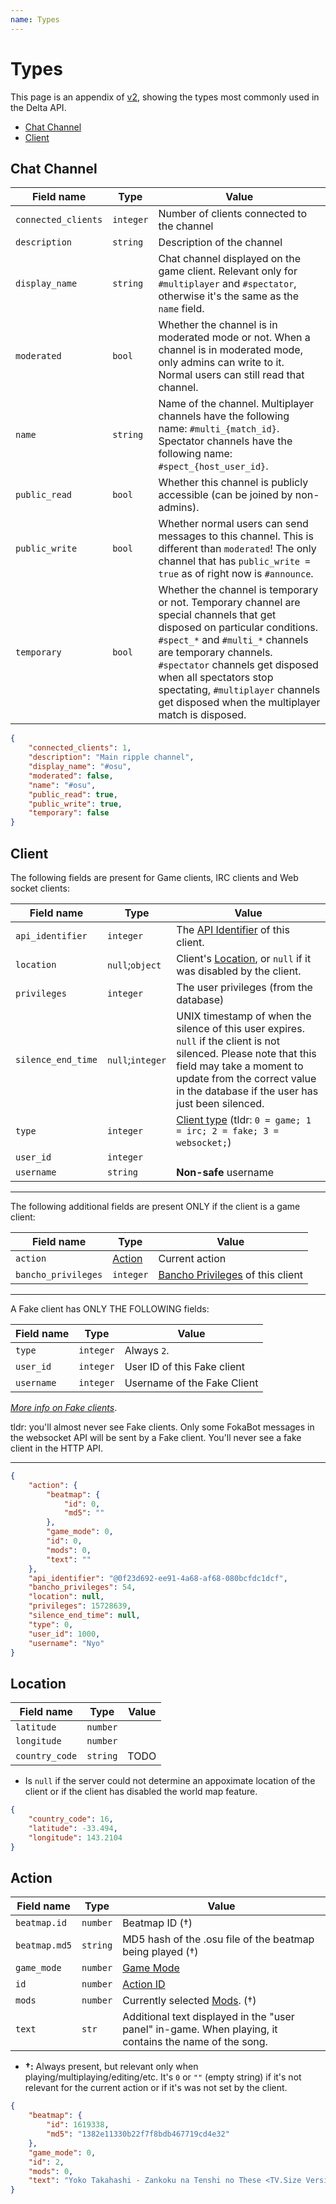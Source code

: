 ```yaml
---
name: Types
---
```

# Types

This page is an appendix of [v2](v2), showing the types most commonly used in the Delta API.

<!-- toc -->

* [Chat Channel](#chat-channel)
* [Client](#client)

<!-- tocstop -->

## Chat Channel

Field name   | Type      | Value
-------------|-----------|-----------------------------------------------------------------
`connected_clients`| `integer`  | Number of clients connected to the channel
`description` | `string`  | Description of the channel
`display_name` | `string`  | Chat channel displayed on the game client. Relevant only for `#multiplayer` and `#spectator`, otherwise it's the same as the `name` field.
`moderated` | `bool` | Whether the channel is in moderated mode or not. When a channel is in moderated mode, only admins can write to it. Normal users can still read that channel.
`name` | `string` | Name of the channel. Multiplayer channels have the following name: `#multi_{match_id}`. Spectator channels have the following name:  `#spect_{host_user_id}`.
`public_read` | `bool` | Whether this channel is publicly accessible (can be joined by non-admins).
`public_write` | `bool` | Whether normal users can send messages to this channel. This is different than `moderated`! The only channel that has `public_write = true` as of right now is `#announce`.
`temporary` | `bool` | Whether the channel is temporary or not. Temporary channel are special channels that get disposed on particular conditions. `#spect_*` and `#multi_*` channels are temporary channels. `#spectator` channels get disposed when all spectators stop spectating, `#multiplayer` channels get disposed when the multiplayer match is disposed.

```json
{
    "connected_clients": 1,
    "description": "Main ripple channel",
    "display_name": "#osu",
    "moderated": false,
    "name": "#osu",
    "public_read": true,
    "public_write": true,
    "temporary": false
}
```

## Client

The following fields are present for Game clients, IRC clients and Web socket clients:

Field name   | Type      | Value
-------------|-----------|-----------------------------------------------------------------
`api_identifier`| `integer` | The [API Identifier] of this client.
`location` | `null`;`object` | Client's [Location](#location), or `null` if it was disabled by the client.
`privileges` | `integer` | The user privileges (from the database)
`silence_end_time` | `null`;`integer` | UNIX timestamp of when the silence of this user expires. `null` if the client is not silenced. Please note that this field may take a moment to update from the correct value in the database if the user has just been silenced.
`type` | `integer` | [Client type](#appendix#client-types) (tldr: `0 = game; 1 = irc; 2 = fake; 3 = websocket;`)
`user_id` | `integer` | 
`username` | `string` | **Non-safe** username

---

The following additional fields are present ONLY if the client is a game client:

Field name   | Type      | Value
-------------|-----------|-----------------------------------------------------------------
`action`| [Action](#action)  | Current action
`bancho_privileges`| `integer` | [Bancho Privileges](appendix#bancho-privileges) of this client

---

A Fake client has ONLY THE FOLLOWING fields:

Field name   | Type      | Value
-------------|-----------|-----------------------------------------------------------------
`type`| `integer`  | Always `2`.
`user_id`| `integer` | User ID of this Fake client
`username`| `integer`  | Username of the Fake Client

_[More info on Fake clients](appendix#†%3A-a-note-on-fake-clients)_.

tldr: you'll almost never see Fake clients. Only some FokaBot messages in the websocket API will be sent by a Fake client. You'll never see a fake client in the HTTP API.

---


```json
{
    "action": {
        "beatmap": {
            "id": 0,
            "md5": ""
        },
        "game_mode": 0,
        "id": 0,
        "mods": 0,
        "text": ""
    },
    "api_identifier": "@0f23d692-ee91-4a68-af68-080bcfdc1dcf",
    "bancho_privileges": 54,
    "location": null,
    "privileges": 15728639,
    "silence_end_time": null,
    "type": 0,
    "user_id": 1000,
    "username": "Nyo"
}
```

## Location


Field name   | Type | Value
-------------|------|-------
`latitude` | `number`  | 
`longitude` | `number`  | 
`country_code` | `string`  | TODO

* Is `null` if the server could not determine an appoximate location of the client or if the client has disabled the world map feature.

```json
{
    "country_code": 16,
    "latitude": -33.494,
    "longitude": 143.2104
}
```

## Action


Field name   | Type | Value
-------------|------|-------
`beatmap.id` | `number`  | Beatmap ID (†)
`beatmap.md5` | `string`  | MD5 hash of the .osu file of the beatmap being played (†)
`game_mode` | `number`  | [Game Mode]
`id` | `number`  | [Action ID](appendix#actions)
`mods` | `number`  | Currently selected [Mods]. (†)
`text` | `str` | Additional text displayed in the "user panel" in-game. When playing, it contains the name of the song.

* **†:** Always present, but relevant only when playing/multiplaying/editing/etc. It's `0` or `""` (empty string) if it's not relevant for the current action or if it's was not set by the client.

```json
{
    "beatmap": {
        "id": 1619338,
        "md5": "1382e11330b22f7f8bdb467719cd4e32"
    },
    "game_mode": 0,
    "id": 2,
    "mods": 0,
    "text": "Yoko Takahashi - Zankoku na Tenshi no These <TV.Size Version> [Extreme]"
}
```

[API Identifier]: appendix#api-identifiers
[Game Mode]: appendix#mode-ids
[Mods]: https://github.com/ppy/osu-api/wiki#mods